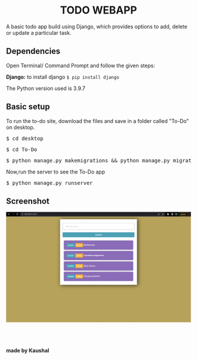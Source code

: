 <h1 align="center">TODO WEBAPP</h1>

A basic todo app build using Django, which provides options to add, delete or update a particular task.

Dependencies
------------
Open Terminal/ Command Prompt and follow the given steps:

 <b>Django:</b> 
 to install django <code>$ pip install django</code>
 <br>
 
 The Python version used is 3.9.7

Basic setup
------------
To run the to-do site, download the files and save in a folder called "To-Do" on desktop. 
<pre>$ cd desktop</pre>
<pre>$ cd To-Do</pre>
<pre>$ python manage.py makemigrations && python manage.py migrate</pre>

Now,run the server to see the To-Do app
<pre>$ python manage.py runserver</pre>


Screenshot  
------------

  ![alt text](https://github.com/KaushalK3001/To-Do-Project/blob/main/screenshot.png)
  
 
  <br/>
  <br/>
  <br/>
  <b> made by Kaushal </b>
  
